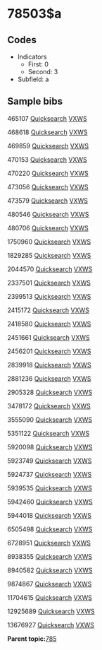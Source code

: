 # 78503$a

## Codes

-   Indicators
    -   First: 0
    -   Second: 3
-   Subfield: a

## Sample bibs

465107 [Quicksearch](https://search.library.yale.edu/catalog/465107) [VXWS](http://prodorbis.library.yale.edu:7014/vxws/GetHoldingsService?bibId=465107)

468618 [Quicksearch](https://search.library.yale.edu/catalog/468618) [VXWS](http://prodorbis.library.yale.edu:7014/vxws/GetHoldingsService?bibId=468618)

469859 [Quicksearch](https://search.library.yale.edu/catalog/469859) [VXWS](http://prodorbis.library.yale.edu:7014/vxws/GetHoldingsService?bibId=469859)

470153 [Quicksearch](https://search.library.yale.edu/catalog/470153) [VXWS](http://prodorbis.library.yale.edu:7014/vxws/GetHoldingsService?bibId=470153)

470220 [Quicksearch](https://search.library.yale.edu/catalog/470220) [VXWS](http://prodorbis.library.yale.edu:7014/vxws/GetHoldingsService?bibId=470220)

473056 [Quicksearch](https://search.library.yale.edu/catalog/473056) [VXWS](http://prodorbis.library.yale.edu:7014/vxws/GetHoldingsService?bibId=473056)

473579 [Quicksearch](https://search.library.yale.edu/catalog/473579) [VXWS](http://prodorbis.library.yale.edu:7014/vxws/GetHoldingsService?bibId=473579)

480546 [Quicksearch](https://search.library.yale.edu/catalog/480546) [VXWS](http://prodorbis.library.yale.edu:7014/vxws/GetHoldingsService?bibId=480546)

480706 [Quicksearch](https://search.library.yale.edu/catalog/480706) [VXWS](http://prodorbis.library.yale.edu:7014/vxws/GetHoldingsService?bibId=480706)

1750960 [Quicksearch](https://search.library.yale.edu/catalog/1750960) [VXWS](http://prodorbis.library.yale.edu:7014/vxws/GetHoldingsService?bibId=1750960)

1829285 [Quicksearch](https://search.library.yale.edu/catalog/1829285) [VXWS](http://prodorbis.library.yale.edu:7014/vxws/GetHoldingsService?bibId=1829285)

2044570 [Quicksearch](https://search.library.yale.edu/catalog/2044570) [VXWS](http://prodorbis.library.yale.edu:7014/vxws/GetHoldingsService?bibId=2044570)

2337501 [Quicksearch](https://search.library.yale.edu/catalog/2337501) [VXWS](http://prodorbis.library.yale.edu:7014/vxws/GetHoldingsService?bibId=2337501)

2399513 [Quicksearch](https://search.library.yale.edu/catalog/2399513) [VXWS](http://prodorbis.library.yale.edu:7014/vxws/GetHoldingsService?bibId=2399513)

2415172 [Quicksearch](https://search.library.yale.edu/catalog/2415172) [VXWS](http://prodorbis.library.yale.edu:7014/vxws/GetHoldingsService?bibId=2415172)

2418580 [Quicksearch](https://search.library.yale.edu/catalog/2418580) [VXWS](http://prodorbis.library.yale.edu:7014/vxws/GetHoldingsService?bibId=2418580)

2451661 [Quicksearch](https://search.library.yale.edu/catalog/2451661) [VXWS](http://prodorbis.library.yale.edu:7014/vxws/GetHoldingsService?bibId=2451661)

2456201 [Quicksearch](https://search.library.yale.edu/catalog/2456201) [VXWS](http://prodorbis.library.yale.edu:7014/vxws/GetHoldingsService?bibId=2456201)

2839918 [Quicksearch](https://search.library.yale.edu/catalog/2839918) [VXWS](http://prodorbis.library.yale.edu:7014/vxws/GetHoldingsService?bibId=2839918)

2881236 [Quicksearch](https://search.library.yale.edu/catalog/2881236) [VXWS](http://prodorbis.library.yale.edu:7014/vxws/GetHoldingsService?bibId=2881236)

2905328 [Quicksearch](https://search.library.yale.edu/catalog/2905328) [VXWS](http://prodorbis.library.yale.edu:7014/vxws/GetHoldingsService?bibId=2905328)

3478172 [Quicksearch](https://search.library.yale.edu/catalog/3478172) [VXWS](http://prodorbis.library.yale.edu:7014/vxws/GetHoldingsService?bibId=3478172)

3555090 [Quicksearch](https://search.library.yale.edu/catalog/3555090) [VXWS](http://prodorbis.library.yale.edu:7014/vxws/GetHoldingsService?bibId=3555090)

5351122 [Quicksearch](https://search.library.yale.edu/catalog/5351122) [VXWS](http://prodorbis.library.yale.edu:7014/vxws/GetHoldingsService?bibId=5351122)

5920098 [Quicksearch](https://search.library.yale.edu/catalog/5920098) [VXWS](http://prodorbis.library.yale.edu:7014/vxws/GetHoldingsService?bibId=5920098)

5923749 [Quicksearch](https://search.library.yale.edu/catalog/5923749) [VXWS](http://prodorbis.library.yale.edu:7014/vxws/GetHoldingsService?bibId=5923749)

5924737 [Quicksearch](https://search.library.yale.edu/catalog/5924737) [VXWS](http://prodorbis.library.yale.edu:7014/vxws/GetHoldingsService?bibId=5924737)

5939535 [Quicksearch](https://search.library.yale.edu/catalog/5939535) [VXWS](http://prodorbis.library.yale.edu:7014/vxws/GetHoldingsService?bibId=5939535)

5942460 [Quicksearch](https://search.library.yale.edu/catalog/5942460) [VXWS](http://prodorbis.library.yale.edu:7014/vxws/GetHoldingsService?bibId=5942460)

5944018 [Quicksearch](https://search.library.yale.edu/catalog/5944018) [VXWS](http://prodorbis.library.yale.edu:7014/vxws/GetHoldingsService?bibId=5944018)

6505498 [Quicksearch](https://search.library.yale.edu/catalog/6505498) [VXWS](http://prodorbis.library.yale.edu:7014/vxws/GetHoldingsService?bibId=6505498)

6728951 [Quicksearch](https://search.library.yale.edu/catalog/6728951) [VXWS](http://prodorbis.library.yale.edu:7014/vxws/GetHoldingsService?bibId=6728951)

8938355 [Quicksearch](https://search.library.yale.edu/catalog/8938355) [VXWS](http://prodorbis.library.yale.edu:7014/vxws/GetHoldingsService?bibId=8938355)

8940582 [Quicksearch](https://search.library.yale.edu/catalog/8940582) [VXWS](http://prodorbis.library.yale.edu:7014/vxws/GetHoldingsService?bibId=8940582)

9874867 [Quicksearch](https://search.library.yale.edu/catalog/9874867) [VXWS](http://prodorbis.library.yale.edu:7014/vxws/GetHoldingsService?bibId=9874867)

11704615 [Quicksearch](https://search.library.yale.edu/catalog/11704615) [VXWS](http://prodorbis.library.yale.edu:7014/vxws/GetHoldingsService?bibId=11704615)

12925689 [Quicksearch](https://search.library.yale.edu/catalog/12925689) [VXWS](http://prodorbis.library.yale.edu:7014/vxws/GetHoldingsService?bibId=12925689)

13676927 [Quicksearch](https://search.library.yale.edu/catalog/13676927) [VXWS](http://prodorbis.library.yale.edu:7014/vxws/GetHoldingsService?bibId=13676927)

**Parent topic:**[785](../../tags/785/785.md)

